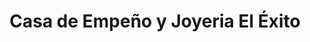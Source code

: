 ---
title: "Casa de Empeño y Joyeria El Éxito"
url: /ciudad-de-panama/casa-de-empeno-y-joyeria-el-exito/
shop: Leiher
---